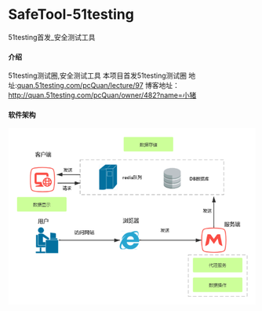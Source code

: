 # SafeTool-51testing
51testing首发_安全测试工具
#### 介绍
51testing测试圈,安全测试工具
本项目首发51testing测试圈
地址:[quan.51testing.com/pcQuan/lecture/97](http://quan.51testing.com/pcQuan/lecture/97)
博客地址：http://quan.51testing.com/pcQuan/owner/482?name=小猪
#### 软件架构
![image](https://github.com/samllpig380/SafeTool-51testing/blob/master/png/%E7%B3%BB%E7%BB%9F%E6%9E%B6%E6%9E%84.png)
